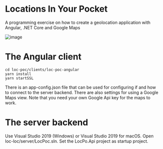 # Locations In Your Pocket

A programming exercise on how to create a geolocation application with Angular, .NET Core and Google Maps

![image](https://larsbergqvist.files.wordpress.com/2020/02/locpoc_main.png)

# The Angular client

```
cd loc-poc/clients/loc-poc-angular
yarn install
yarn startSSL
```

There is an app-config.json file that can be used for configuring if and how to connect to the server backend. There are also settings for using a Google Maps view. Note that you need your own Google Api key for the maps to work.

# The server backend

Use Visual Studio 2019 (Windows) or Visual Studio 2019 for macOS. Open loc-loc/server/LocPoc.sln. Set the LocPo.Api project as startup project.
